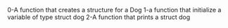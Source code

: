 0-A function that creates a structure for a Dog
1-a function that initialize a variable of type struct dog
2-A function that prints a struct dog
